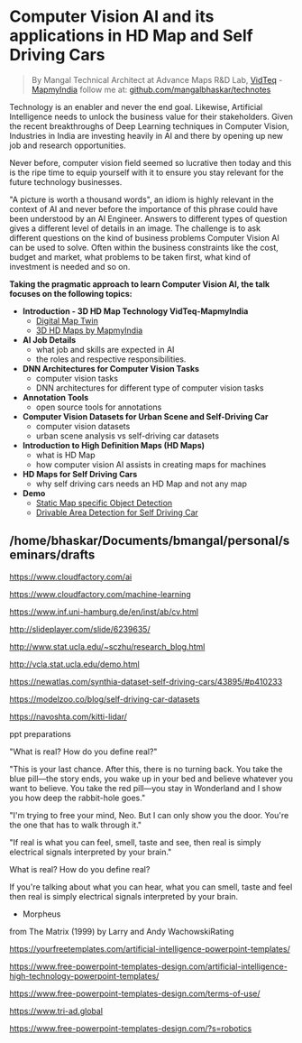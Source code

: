 
# Computer Vision AI and its applications in HD Map and Self Driving Cars

> By Mangal
Technical Architect at Advance Maps R&D Lab, [VidTeq](http://dmt.vidteq.com) - [MapmyIndia](https://www.mapmyindia.com/)
follow me at: [github.com/mangalbhaskar/technotes](https://github.com/mangalbhaskar/technotes/blob/master/README.md)


Technology is an enabler and never the end goal. Likewise, Artificial Intelligence needs to unlock the business value for their stakeholders. Given the recent breakthroughs of Deep Learning techniques in Computer Vision, Industries in India are investing heavily in AI and there by opening up new job and research opportunities.

Never before, computer vision field seemed so lucrative then today and this is the ripe time to equip yourself with it to ensure you stay relevant for the future technology businesses.

"A picture is worth a thousand words", an idiom is highly relevant in the context of AI and never before the importance of this phrase could have been understood by an AI Engineer. Answers to different types of question gives a different level of details in an image. The challenge is to ask different questions on the kind of business problems Computer Vision AI can be used to solve. Often within the business constraints like the cost, budget and market, what problems to be taken first, what kind of investment is needed and so on.

**Taking the pragmatic approach to learn Computer Vision AI, the talk focuses on the following topics:**

* **Introduction - 3D HD Map Technology VidTeq-MapmyIndia**
    + [Digital Map Twin](http://dmt.vidteq.com)
    + [3D HD Maps by MapmyIndia](https://www.mapmyindia.com/hd-maps/)
* **AI Job Details**
    + what job and skills are expected in AI
    + the roles and respective responsibilities.
* **DNN Architectures for Computer Vision Tasks**
    + computer vision tasks
    + DNN architectures for different type of computer vision tasks
* **Annotation Tools**
    + open source tools for annotations
* **Computer Vision Datasets for Urban Scene and Self-Driving Car**
    + computer vision datasets
    + urban scene analysis vs self-driving car datasets
* **Introduction to High Definition Maps (HD Maps)**
    + what is HD Map
    + how computer vision AI assists in creating maps for machines
* **HD Maps for Self Driving Cars**
    + why self driving cars needs an HD Map and not any map
* **Demo**
    + [Static Map specific Object Detection](https://www.youtube.com/watch?v=l2YPIGKnRFk)
    + [Drivable Area Detection for Self Driving Car](https://www.youtube.com/watch?v=OJPxgALx5eA)



## /home/bhaskar/Documents/bmangal/personal/seminars/drafts






https://www.cloudfactory.com/ai

https://www.cloudfactory.com/machine-learning

https://www.inf.uni-hamburg.de/en/inst/ab/cv.html

http://slideplayer.com/slide/6239635/

http://www.stat.ucla.edu/~sczhu/research_blog.html

http://vcla.stat.ucla.edu/demo.html

https://newatlas.com/synthia-dataset-self-driving-cars/43895/#p410233

https://modelzoo.co/blog/self-driving-car-datasets

https://navoshta.com/kitti-lidar/

ppt preparations

"What is real? How do you define real?"

"This is your last chance. After this, there is no turning back. You take the blue pill—the story ends, you wake up in your bed and believe whatever you want to believe. You take the red pill—you stay in Wonderland and I show you how deep the rabbit-hole goes."

"I'm trying to free your mind, Neo. But I can only show you the door. You're the one that has to walk through it."

"If real is what you can feel, smell, taste and see, then real is simply electrical signals interpreted by your brain."



What is real? How do you define real?

If you're talking about what you can hear, what you can smell, taste and feel then real is simply electrical signals interpreted by your brain.

- Morpheus

from The Matrix (1999) by Larry and Andy WachowskiRating


https://yourfreetemplates.com/artificial-intelligence-powerpoint-templates/

https://www.free-powerpoint-templates-design.com/artificial-intelligence-high-technology-powerpoint-templates/

https://www.free-powerpoint-templates-design.com/terms-of-use/


https://www.tri-ad.global

https://www.free-powerpoint-templates-design.com/?s=robotics
